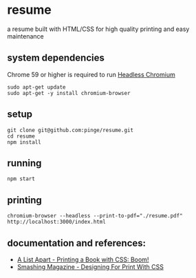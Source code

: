 # resume
a resume built with HTML/CSS for high quality printing and easy maintenance  

## system dependencies

Chrome 59 or higher is required to run [Headless Chromium](https://chromium.googlesource.com/chromium/src/+/lkgr/headless/README.md)

```console
sudo apt-get update
sudo apt-get -y install chromium-browser
```

## setup

```console
git clone git@github.com:pinge/resume.git
cd resume
npm install
```

## running

```console
npm start
```

## printing

```console
chromium-browser --headless --print-to-pdf="./resume.pdf" http://localhost:3000/index.html
```

## documentation and references:

- [A List Apart - Printing a Book with CSS: Boom!](http://alistapart.com/article/boom)
- [Smashing Magazine - Designing For Print With CSS](https://www.smashingmagazine.com/2015/01/designing-for-print-with-css/)
